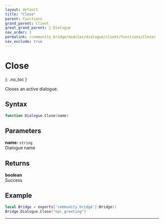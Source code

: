 ```yaml
---
layout: default
title: "Close"
parent: Functions
grand_parent: Client
great_grand_parent: 💬 Dialogue
nav_order: 1
permalink: /community_bridge/modules/dialogue/client/functions/Close/
nav_exclude: true
---
```


# Close
{: .no_toc }

Closes an active dialogue.

## Syntax

```lua
function Dialogue.Close(name)
```

## Parameters

**name:** `string`  
Dialogue name

## Returns

**boolean**  
Success

## Example

```lua
local Bridge = exports['community_bridge']:Bridge()
Bridge.Dialogue.Close("npc_greeting")
```

---